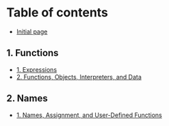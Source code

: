 # Table of contents

* [Initial page](README.md)

## 1. Functions

* [1. Expressions](1.-functions/untitled.md)
* [2. Functions, Objects, Interpreters, and Data](1.-functions/2.-functions-objects-interpreters-and-data.md)

## 2. Names

* [1. Names, Assignment, and User-Defined Functions](2.-names/untitled.md)

